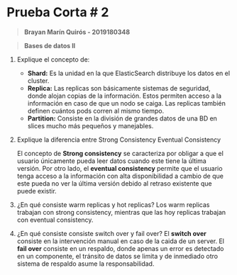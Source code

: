 # Prueba Corta # 2

>**Brayan Marín Quirós - 2019180348**

>**Bases de datos II**

1. Explique el concepto de:
    -  **Shard:** Es la unidad en la que ElasticSearch distribuye los datos en el cluster.
    -  **Replica:** Las replicas son básicamente sistemas de seguridad, donde alojan copias de la información. Estos permiten acceso a la información en caso de que un nodo se caiga. Las replicas también definen cuántos pods corren al mismo tiempo.
    -  **Partition:** Consiste en la división de grandes datos de una BD en slices mucho más pequeños y manejables. 

2. Explique la diferencia entre Strong Consistency Eventual Consistency

    El concepto de **Strong consistency** se caracteriza por obligar a que el usuario únicamente pueda leer datos cuando este tiene la última versión. Por otro lado, el **eventual consistency** permite que el usuario tenga acceso a la información con alta disponibilidad a cambio de que este pueda no ver la última versión debido al retraso existente que puede existir.  
3. ¿En qué consiste warm replicas y hot replicas?
    Los warm replicas trabajan con strong consistency, mientras que las hoy replicas trabajan con eventual consistency. 

4. ¿En qué consiste consiste switch over y fail over?
El **switch over** consiste en la intervención manual en caso de la caida de un server. El **fail over** consiste en un respaldo, donde apenas un error es detectado en un componente, el tránsito de datos se limita y de inmediado otro sistema de respaldo asume la responsabilidad. 

[//]: # (These are reference links used in the body of this note and get stripped out when the markdown processor does its job. There is no need to format nicely because it shouldn't be seen. Thanks SO - http://stackoverflow.com/questions/4823468/store-comments-in-markdown-syntax)

   [dill]: <https://github.com/joemccann/dillinger>
   [git-repo-url]: <https://github.com/joemccann/dillinger.git>
   [john gruber]: <http://daringfireball.net>
   [df1]: <http://daringfireball.net/projects/markdown/>
   [markdown-it]: <https://github.com/markdown-it/markdown-it>
   [Ace Editor]: <http://ace.ajax.org>
   [node.js]: <http://nodejs.org>
   [Twitter Bootstrap]: <http://twitter.github.com/bootstrap/>
   [jQuery]: <http://jquery.com>
   [@tjholowaychuk]: <http://twitter.com/tjholowaychuk>
   [express]: <http://expressjs.com>
   [AngularJS]: <http://angularjs.org>
   [Gulp]: <http://gulpjs.com>

   [PlDb]: <https://github.com/joemccann/dillinger/tree/master/plugins/dropbox/README.md>
   [PlGh]: <https://github.com/joemccann/dillinger/tree/master/plugins/github/README.md>
   [PlGd]: <https://github.com/joemccann/dillinger/tree/master/plugins/googledrive/README.md>
   [PlOd]: <https://github.com/joemccann/dillinger/tree/master/plugins/onedrive/README.md>
   [PlMe]: <https://github.com/joemccann/dillinger/tree/master/plugins/medium/README.md>
   [PlGa]: <https://github.com/RahulHP/dillinger/blob/master/plugins/googleanalytics/README.md>
